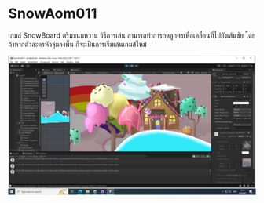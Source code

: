 # SnowAom011
 เกมส์  SnowBoard ตรีมขนมหวาน 
 วิธีการเล่น  สามารถทำการกดลูกศรเพื่อเคลื่อนที่ไปยังเส้นชัย โดยถ้าหากตัวละครหัวจุ่มลงพื้น ก็จะเป็นการเริ่มเล่นเกมส์ใหม่
 
<img src=CandyMidtream.PNG>
